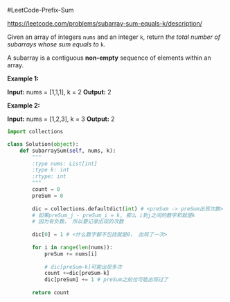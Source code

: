 #LeetCode-Prefix-Sum 

https://leetcode.com/problems/subarray-sum-equals-k/description/

Given an array of integers `nums` and an integer `k`, return _the total number of subarrays whose sum equals to_ `k`.

A subarray is a contiguous **non-empty** sequence of elements within an array.

**Example 1:**

**Input:** nums = [1,1,1], k = 2
**Output:** 2

**Example 2:**

**Input:** nums = [1,2,3], k = 3
**Output:** 2


```python
import collections

class Solution(object):
    def subarraySum(self, nums, k):
        """
        :type nums: List[int]
        :type k: int
        :rtype: int
        """
        count = 0
        preSum = 0
        
        dic = collections.defaultdict(int) # <preSum -> preSum出现次数>
        # 如果preSum_j - preSum_i = k, 那么 i到j之间的数字和就是k
        # 因为有负数， 所以要记录出现的次数
        
        dic[0] = 1 # <什么数字都不包括就是0， 出现了一次>
        
        for i in range(len(nums)):
            preSum += nums[i]
            
            # dic[preSum-k]可能出现多次
            count +=dic[preSum-k]
            dic[preSum] += 1 # preSum之前也可能出现过了
            
        return count
```